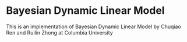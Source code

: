 # Bayesian Dynamic Linear Model
This is an implementation of Bayesian Dynamic Linear Model by Chuqiao Ren and Ruilin Zhong at Columbia University
